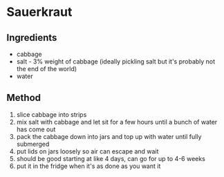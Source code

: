 # Sauerkraut

## Ingredients

- cabbage
- salt - 3% weight of cabbage (ideally pickling salt but it's probably not the end of the world)
- water

## Method

1. slice cabbage into strips
2. mix salt with cabbage and let sit for a few hours until a bunch of water has come out
3. pack the cabbage down into jars and top up with water until fully submerged
4. put lids on jars loosely so air can escape and wait 
5. should be good starting at like 4 days, can go for up to 4-6 weeks
6. put it in the fridge when it's as done as you want it

